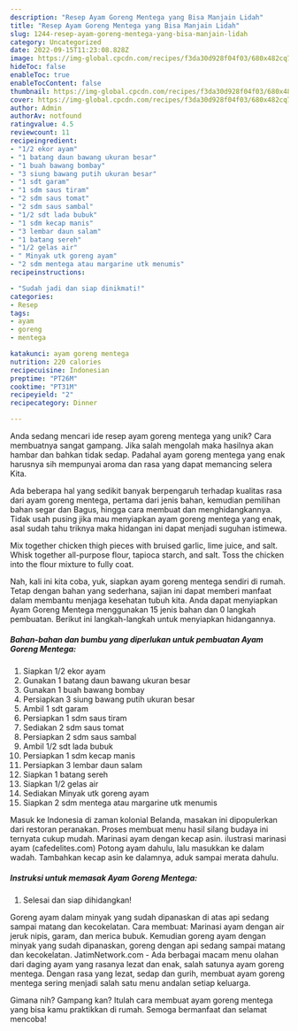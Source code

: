 ```yaml
---
description: "Resep Ayam Goreng Mentega yang Bisa Manjain Lidah"
title: "Resep Ayam Goreng Mentega yang Bisa Manjain Lidah"
slug: 1244-resep-ayam-goreng-mentega-yang-bisa-manjain-lidah
category: Uncategorized
date: 2022-09-15T11:23:08.828Z
image: https://img-global.cpcdn.com/recipes/f3da30d928f04f03/680x482cq70/ayam-goreng-mentega-foto-resep-utama.jpg
hideToc: false
enableToc: true
enableTocContent: false
thumbnail: https://img-global.cpcdn.com/recipes/f3da30d928f04f03/680x482cq70/ayam-goreng-mentega-foto-resep-utama.jpg
cover: https://img-global.cpcdn.com/recipes/f3da30d928f04f03/680x482cq70/ayam-goreng-mentega-foto-resep-utama.jpg
author: Admin
authorAv: notfound
ratingvalue: 4.5
reviewcount: 11
recipeingredient:
- "1/2 ekor ayam"
- "1 batang daun bawang ukuran besar"
- "1 buah bawang bombay"
- "3 siung bawang putih ukuran besar"
- "1 sdt garam"
- "1 sdm saus tiram"
- "2 sdm saus tomat"
- "2 sdm saus sambal"
- "1/2 sdt lada bubuk"
- "1 sdm kecap manis"
- "3 lembar daun salam"
- "1 batang sereh"
- "1/2 gelas air"
- " Minyak utk goreng ayam"
- "2 sdm mentega atau margarine utk menumis"
recipeinstructions:

- "Sudah jadi dan siap dinikmati!"
categories:
- Resep
tags:
- ayam
- goreng
- mentega

katakunci: ayam goreng mentega 
nutrition: 220 calories
recipecuisine: Indonesian
preptime: "PT26M"
cooktime: "PT31M"
recipeyield: "2"
recipecategory: Dinner

---
```





Anda sedang mencari ide resep ayam goreng mentega yang unik? Cara membuatnya sangat gampang. Jika salah mengolah maka hasilnya akan hambar dan bahkan tidak sedap. Padahal ayam goreng mentega yang enak harusnya sih mempunyai aroma dan rasa yang dapat memancing selera Kita.





Ada beberapa hal yang sedikit banyak berpengaruh terhadap kualitas rasa dari ayam goreng mentega, pertama dari jenis bahan, kemudian pemilihan bahan segar dan Bagus, hingga cara membuat dan menghidangkannya. Tidak usah pusing jika mau menyiapkan ayam goreng mentega yang enak,      asal sudah tahu triknya maka hidangan ini dapat menjadi suguhan istimewa.














Mix together chicken thigh pieces with bruised garlic, lime juice, and salt. Whisk together all-purpose flour, tapioca starch, and salt. Toss the chicken into the flour mixture to fully coat.






Nah, kali ini kita coba, yuk, siapkan ayam goreng mentega sendiri di rumah. Tetap dengan bahan yang sederhana, sajian ini dapat memberi manfaat dalam membantu menjaga kesehatan tubuh kita. Anda dapat menyiapkan Ayam Goreng Mentega menggunakan 15 jenis bahan dan 0 langkah pembuatan. Berikut ini langkah-langkah untuk menyiapkan hidangannya.

<!--inarticleads1-->

##### Bahan-bahan dan bumbu yang diperlukan untuk pembuatan Ayam Goreng Mentega:

1. Siapkan 1/2 ekor ayam
1. Gunakan 1 batang daun bawang ukuran besar
1. Gunakan 1 buah bawang bombay
1. Persiapkan 3 siung bawang putih ukuran besar
1. Ambil 1 sdt garam
1. Persiapkan 1 sdm saus tiram
1. Sediakan 2 sdm saus tomat
1. Persiapkan 2 sdm saus sambal
1. Ambil 1/2 sdt lada bubuk
1. Persiapkan 1 sdm kecap manis
1. Persiapkan 3 lembar daun salam
1. Siapkan 1 batang sereh
1. Siapkan 1/2 gelas air
1. Sediakan  Minyak utk goreng ayam
1. Siapkan 2 sdm mentega atau margarine utk menumis


Masuk ke Indonesia di zaman kolonial Belanda, masakan ini dipopulerkan dari restoran peranakan. Proses membuat menu hasil silang budaya ini ternyata cukup mudah. Marinasi ayam dengan kecap asin. ilustrasi marinasi ayam (cafedelites.com) Potong ayam dahulu, lalu masukkan ke dalam wadah. Tambahkan kecap asin ke dalamnya, aduk sampai merata dahulu. 

<!--inarticleads2-->

##### Instruksi untuk memasak Ayam Goreng Mentega:


1. Selesai dan siap dihidangkan!

Goreng ayam dalam minyak yang sudah dipanaskan di atas api sedang sampai matang dan kecokelatan. Cara membuat: Marinasi ayam dengan air jeruk nipis, garam, dan merica bubuk. Kemudian goreng ayam dengan minyak yang sudah dipanaskan, goreng dengan api sedang sampai matang dan kecokelatan. JatimNetwork.com - Ada berbagai macam menu olahan dari daging ayam yang rasanya lezat dan enak, salah satunya ayam goreng mentega. Dengan rasa yang lezat, sedap dan gurih, membuat ayam goreng mentega sering menjadi salah satu menu andalan setiap keluarga. 

Gimana nih? Gampang kan? Itulah cara membuat ayam goreng mentega yang bisa kamu praktikkan di rumah. Semoga bermanfaat dan selamat mencoba!
